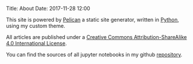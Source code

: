 Title: About
Date: 2017-11-28 12:00

This site is powered by [Pelican](http://docs.getpelican.com/) a static site generator, written in [Python](http://python.org), using my custom theme.

All articles are published under a [Creative Commons Attribution-ShareAlike 4.0 International License](http://creativecommons.org/licenses/by-sa/4.0/).

You can find the sources of all jupyter notebooks in my github [repository](https://github.com/susumige).
